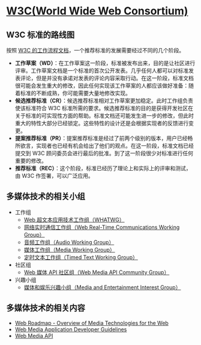 
# [W3C(World Wide Web Consortium)](https://www.w3.org/)

## W3C 标准的路线图

按照 [W3C 的工作流程文档](https://www.w3.org/Consortium/Process/)，一个推荐标准的发展需要经过不同的几个阶段。

- **工作草案（WD）**：在工作草案这一阶段，标准被发布出来，目的是让社区进行评审。工作草案文档是一个标准的首次公开发表。几乎任何人都可以对标准发表评论，但是并没有承诺对发表的评论内容采取行动。在这一阶段，标准文档很可能会发生重大的修改，因此任何实现该工作草案的人都应该做好准备：随着标准的不断成熟，你可能需要大量地修改实现。
- **候选推荐标准（CR）**：候选推荐标准相对工作草案更加稳定。此时工作组负责使该标准符合 W3C 标准所需的要求。候选推荐标准的目的是获得开发社区在关于标准的可实现性方面的帮助。标准文档还可能发生进一步的修改，但此时重大的特性大部分已经锁定。这些特性的设计还是会根据实现者的反馈进行变更。
- **提案推荐标准（PR）**：提案推荐标准是经过了前两个级别的版本，用户已经畅所欲言，实现者也已经有机会给出了他们的观点。在这一阶段，标准文档已经提交到 W3C 顾问委员会进行最后的批准。到了这一阶段很少对标准进行任何重要的修改。
- **推荐标准（REC）**：这个阶段，标准已经历了理论上和实际上的评审和测试，由 W3C 作签署，可以广泛应用。

## 多媒体技术的相关小组

- 工作组
  - [Web 超文本应用技术工作组（WHATWG）](https://whatwg.org/)
  - [网络实时通信工作组（Web Real-Time Communications Working Group）](https://www.w3.org/groups/wg/webrtc)
  - [音频工作组（Audio Working Group）](https://www.w3.org/2011/audio/)
  - [媒体工作组（Media Working Group）](https://www.w3.org/media-wg/)
  - [定时文本工作组（Timed Text Working Group）](https://www.w3.org/AudioVideo/TT/)
- 社区组
  - [Web 媒体 API 社区组（Web Media API Community Group）](https://www.w3.org/community/webmediaapi)
- 兴趣小组
  - [媒体和娱乐兴趣小组（Media and Entertainment Interest Group）](https://www.w3.org/groups/ig/me)

## 多媒体技术的相关内容

- [Web Roadmap - Overview of Media Technologies for the Web](https://w3c.github.io/web-roadmaps/media/)
- [Web Media Application Developer Guidelines](https://github.com/w3c/webmediaguidelines/)
- [Web Media API](https://github.com/w3c/webmediaapi/)